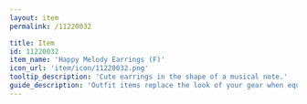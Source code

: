 ```yaml
---
layout: item
permalink: /11220032

title: Item
id: 11220032
item_name: 'Happy Melody Earrings (F)'
icon_url: 'item/icon/11220032.png'
tooltip_description: 'Cute earrings in the shape of a musical note.'
guide_description: 'Outfit items replace the look of your gear when equipped.'
---
```

